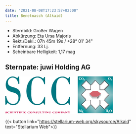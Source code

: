 ```yaml
---
date: "2021-08-08T17:23:57+02:00"
title: Benetnasch (Alkaid)
---
```


- Sternbild: Großer Wagen
- Abkürzung: Eta Ursa Majoris
- Rekt./Dekl.: 07h 45m 19s / +28° 01' 34"
- Entfernung: 33 Lj.
- Scheinbare Helligkeit: 1,17 mag

## Sternpate: juwi Holding AG

![SCC Logo](scc-logo.jpg)

{{< button link="https://stellarium-web.org/skysource/Alkaid" text="Stellarium Web">}}